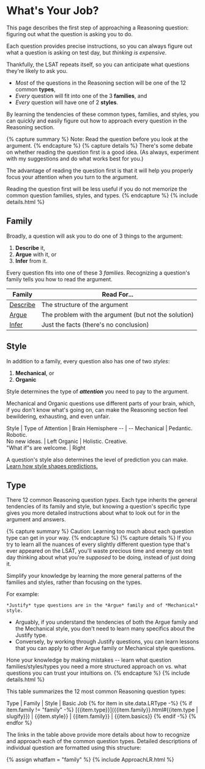 # What's Your Job?

This page describes the first step of approaching a Reasoning question: figuring out what the question is asking you to do.

Each question provides precise instructions, so you can always figure out what a question is asking on test day, but *thinking is expensive*.

Thankfully, the LSAT repeats itself, so you can anticipate what questions they're likely to ask you.
- *Most* of the questions in the Reasoning section will be one of the 12 common **types**, 
- *Every* question will fit into one of the 3 **families**, and 
- *Every* question will have one of 2 **styles**. 

By learning the tendencies of these common types, families, and styles, you can quickly and easily figure out how to approach every question in the Reasoning section.

{% capture summary %}
Note: Read the question before you look at the argument.
{% endcapture %}
{% capture details %}
There's some debate on whether reading the question first is a good idea. (As always, experiment with my suggestions and do what works best for you.)

The advantage of reading the question first is that it will help you properly focus your attention when you turn to the argument.

Reading the question first will be less useful if you do not memorize the common question families, styles, and types.
{% endcapture %}
{% include details.html %}

## Family

Broadly, a question will ask you to do one of 3 things to the argument:

1. **Describe** it, 
2. **Argue** with it, or 
3. **Infer** from it.

Every question fits into one of these 3 *families*. Recognizing a question's family tells you how to read the argument.

Family | Read For...
-- | --
[Describe][describe] | The structure of the argument
[Argue][argue] | The problem with the argument (but not the solution)
[Infer][infer] | Just the facts (there's no conclusion)

## Style

In addition to a family, every question also has one of two *styles*:

1. **Mechanical**, or
2. **Organic**

Style determines the type of ***attention*** you need to pay to the argument. 

Mechanical and Organic questions use different parts of your brain, which, if you don't know what's going on, can make the Reasoning section feel bewildering, exhausting, and even unfair.

Style | Type of Attention | Brain Hemisphere
-- | --
Mechanical | Pedantic. Robotic. <br>No new ideas. | Left
Organic | Holistic. Creative. <br>"What if"s are welcome. | Right

A question's style also determines the level of prediction you can make. [Learn how style shapes predictions.][predict]

## Type

There 12 common Reasoning question *types*. Each type inherits the general tendencies of its family and style, but knowing a question's specific type gives you more detailed instructions about what to look out for in the argument and answers.

{% capture summary %}
Caution: Learning too much about each question type can get in your way.
{% endcapture %}
{% capture details %}
If you try to learn all the nuances of every slightly different question type that's ever appeared on the LSAT, you'll waste precious time and energy on test day thinking about what you're *supposed* to be doing, instead of just doing it.

Simplify your knowledge by learning the more general patterns of the families and styles, rather than focusing on the types.

For example: 

    *Justify* type questions are in the *Argue* family and of *Mechanical* style. 

- Arguably, if you understand the tendencies of both the Argue family and the Mechanical style, you don't need to learn many specifics about the Justify type. 
- Conversely, by working through Justify questions, you can learn lessons that you can apply to other Argue family or Mechanical style questions.

Hone your knowledge by making mistakes -- learn what question families/styles/types you need a more structured approach on vs. what questions you can trust your intuitions on.
{% endcapture %}
{% include details.html %}

This table summarizes the 12 most common Reasoning question types:

Type | Family | Style | Basic Job
{% for item in site.data.LRType -%}
{% if item.family != "family" -%}
[{{item.type}}]({{item.family}}.html#{{item.type | slugify}}) | {{item.style}} | {{item.family}} | {{item.basics}}
{% endif -%}
{% endfor %}

The links in the table above provide more details about how to recognize and approach each of the common question types. Detailed descriptions of individual question are formatted using this structure:

{% assign whatfam = "family" %}
{% include ApproachLR.html %}

[describe]: describe.html
[argue]: argue.html
[infer]: infer.html
[specific]: predict.html#specific
[flex]: predict.html#flexible
[predict]: predict.html
